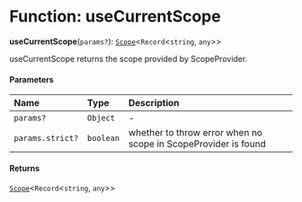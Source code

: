# Function: useCurrentScope

**useCurrentScope**(`params?`): [`Scope`](/auto-docs/variable-plugin/classes/Scope.md)<`Record`<`string`, `any`>>

useCurrentScope returns the scope provided by ScopeProvider.

#### Parameters

| Name | Type | Description |
| :------ | :------ | :------ |
| `params?` | `Object` | - |
| `params.strict?` | `boolean` | whether to throw error when no scope in ScopeProvider is found |

#### Returns

[`Scope`](/auto-docs/variable-plugin/classes/Scope.md)<`Record`<`string`, `any`>>
